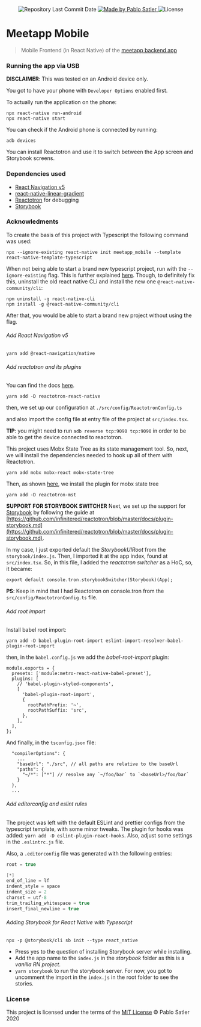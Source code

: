 <p align="center">
  <img alt="Repository Last Commit Date" src="https://img.shields.io/github/last-commit/psatler/meetapp-mobile?color=blue">

  <a href="https://www.linkedin.com/in/pablosatler/">
    <img alt="Made by Pablo Satler" src="https://img.shields.io/badge/made%20by-Pablo%20Satler-blue">
  </a>

  <img alt="License" src="https://img.shields.io/github/license/psatler/meetapp-frontend?color=blue">

</p>

# Meetapp Mobile

> Mobile Frontend (in React Native) of the [meetapp backend app](https://github.com/psatler/meetapp-backend)

### Running the app via USB

**DISCLAIMER**: This was tested on an Android device only.

You got to have your phone with `Developer Options` enabled first.

To actually run the application on the phone:

```
npx react-native run-android
npx react-native start
```

You can check if the Android phone is connected by running:

```
adb devices
```

You can install Reactotron and use it to switch between the App screen and Storybook screens.

### Dependencies used

- [React Navigation v5](https://reactnavigation.org/)
- [react-native-linear-gradient](https://github.com/react-native-community/react-native-linear-gradient)
- [Reactotron](https://github.com/infinitered/reactotron) for debugging
- [Storybook](https://storybook.js.org/)


### Acknowledments

To create the basis of this project with Typescript the following command was used:
```
npx --ignore-existing react-native init meetapp_mobile --template react-native-template-typescript
```
When not being able to start a brand new typescript project, run with the `--ignore-existing` flag. This is further explained [here](https://github.com/react-native-community/react-native-template-typescript/issues/80).
Though, to definitely fix this, uninstall the old react native CLi and install the new one `@react-native-community/cli`:
```
npm uninstall -g react-native-cli
npm install -g @react-native-community/cli
```
After that, you would be able to start a brand new project without using the flag.

###### Add React Navigation v5

```
yarn add @react-navigation/native

```

###### Add reactotron and its plugins
You can find the docs [here](https://github.com/infinitered/reactotron/blob/master/docs/quick-start-react-native.md).
```
yarn add -D reactotron-react-native

```
then, we set up our configuration at `./src/config/ReactotronConfig.ts`

and also import the config file at entry file of the project at `src/index.tsx`.

**TIP**: you might need to run `adb reverse tcp:9090 tcp:9090` in order to be able to get the device connected to reactotron.

This project uses Mobx State Tree as its state management tool. So, next, we will install the dependencies needed to hook up all of them with Reactotron.

```
yarn add mobx mobx-react mobx-state-tree
```
Then, as shown [here](https://github.com/infinitered/reactotron/blob/master/docs/plugin-mst.md), we install the plugin for mobx state tree
```
yarn add -D reactotron-mst
```

**SUPPORT FOR STORYBOOK SWITCHER**
Next, we set up the support for [Storybook](https://storybook.js.org/) by following the guide at [https://github.com/infinitered/reactotron/blob/master/docs/plugin-storybook.md](https://github.com/infinitered/reactotron/blob/master/docs/plugin-storybook.md).

In my case, I just exported default the _StorybookUIRoot_ from the `storybook/index.js`. Then, I imported it at the app index, found at `src/index.tsx`. So, in this file, I added the _reactotron switcher_ as a HoC, so, it became:
```
export default console.tron.storybookSwitcher(Storybook)(App);
```
**PS**: Keep in mind that I had Reactotron on console.tron from the `src/config/ReactotronConfig.ts` file.


###### Add root import
Install babel root import:
```
yarn add -D babel-plugin-root-import eslint-import-resolver-babel-plugin-root-import
```
then, in the `babel.config.js` we add the _babel-root-import_ plugin:
```
module.exports = {
  presets: ['module:metro-react-native-babel-preset'],
  plugins: [
    // 'babel-plugin-styled-components',
    [
      'babel-plugin-root-import',
      {
        rootPathPrefix: '~',
        rootPathSuffix: 'src',
      },
    ],
  ],
};
```
And finally, in the `tsconfig.json` file:
```
  "compilerOptions": {
    ...
    "baseUrl": "./src", // all paths are relative to the baseUrl
    "paths": {
      "~/*": ["*"] // resolve any `~/foo/bar` to `<baseUrl>/foo/bar`
    }
  },
  ...
```

###### Add editorconfig and eslint rules

The project was left with the default ESLint and prettier configs from the typescript template, with some minor tweaks.
The plugin for hooks was added: `yarn add -D eslint-plugin-react-hooks`. Also, adjust some settings in the `.eslintrc.js` file.


Also, a `.editorconfig` file was generated with the following entries:

```c
root = true

[*]
end_of_line = lf
indent_style = space
indent_size = 2
charset = utf-8
trim_trailing_whitespace = true
insert_final_newline = true
```

###### Adding Storybook for React Native with Typescript

```
npx -p @storybook/cli sb init --type react_native

```
- Press yes to the question of installing Storybook server while installing.
- Add the app name to the `index.js` in the _storybook_ folder as this is a _vanilla RN project_.
- `yarn storybook` to run the storybook server. For now, you got to uncomment the import in the `index.js` in the root folder to see the stories.

### License

This project is licensed under the terms of the [MIT License](https://opensource.org/licenses/MIT) © Pablo Satler 2020

<!-- ### Table of Contents

- [How to Run](#how-to-run)

  - [Features](#features)

- [Screens of the app](#screens-of-the-app)

  - [Authentication](#authentication)
  - [Registration](#registration)
  - [Dashboard](#dashboard)
  - [Details](#details)
  - [New / Edit](#new--edit)
  - [Profile](#profile)

- [Some dependecies used](#some-dependecies-used)
- [Acknowledgements](#acknowledgements)
- [License](#license) -->
